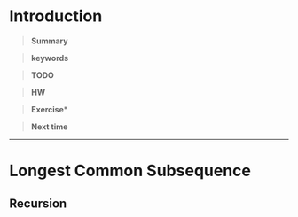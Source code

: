 # Introduction 

>**Summary**
>

>**keywords**
>

>**TODO**
>

> **HW**

>**Exercise*** 
>

> **Next time**
> 

*********
# Longest Common Subsequence
## Recursion

